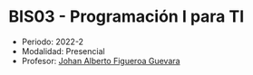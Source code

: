 # BIS03 - Programación I para TI
- Periodo: 2022-2
- Modalidad: Presencial
- Profesor: [Johan Alberto Figueroa Guevara](https://cr.linkedin.com/in/johan-figueroa-guevara-8a45b777/)
